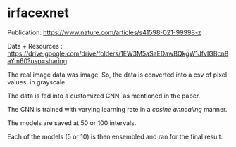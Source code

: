 # irfacexnet

Publication: https://www.nature.com/articles/s41598-021-99998-z

Data + Resources : https://drive.google.com/drive/folders/1EW3M5aSaEDawBQkgW1JfvIGBcn8aYm60?usp=sharing

The real image data was image. So, the data is converted into a csv of pixel values, in grayscale.

The data is fed into a customized CNN, as mentioned in the paper.

The CNN is trained with varying learning rate in a *cosine annealing* manner.

The models are saved at 50 or 100 intervals.

Each of the models (5 or 10) is then ensembled and ran for the final result.
